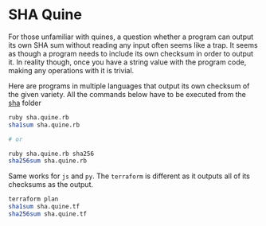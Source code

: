 # SHA Quine

For those unfamiliar with quines, a question whether a program can output its own SHA sum without
reading any input often seems like a trap. It seems as though a program needs to include its own
checksum in order to output it. In reality though, once you have a string value with the program
code, making any operations with it is trivial.

Here are programs in multiple languages that output its own checksum of the given variety.
All the commands below have to be executed from the [sha](./) folder

```bash
ruby sha.quine.rb
sha1sum sha.quine.rb

# or

ruby sha.quine.rb sha256
sha256sum sha.quine.rb
```

Same works for `js` and `py`. The `terraform` is different as it outputs all of its checksums
as the output.

```bash
terraform plan
sha1sum sha.quine.tf
sha256sum sha.quine.tf
```